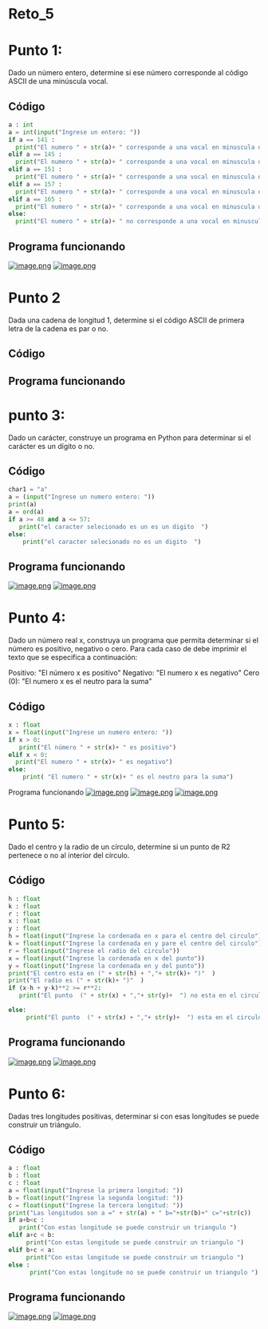 # Reto_5
# Punto 1:
Dado un número entero, determine si ese número corresponde al código ASCII de una minúscula vocal.
## Código
```python
a : int
a = int(input("Ingrese un entero: ")) 
if a == 141 :
  print("El numero " + str(a)+ " corresponde a una vocal en minuscula del codigo ASCII")
elif a == 145 :
  print("El numero " + str(a)+ " corresponde a una vocal en minuscula del codigo ASCII")
elif a == 151 :
  print("El numero " + str(a)+ " corresponde a una vocal en minuscula del codigo ASCII")
elif a == 157 :
  print("El numero " + str(a)+ " corresponde a una vocal en minuscula del codigo ASCII")
elif a == 165 : 
  print("El numero " + str(a)+ " corresponde a una vocal en minuscula del codigo ASCII")   
else:
  print("El numero " + str(a)+ " no corresponde a una vocal en minuscula del codigo ASCII")

```
## Programa funcionando

[![image.png](https://i.postimg.cc/0jQtHb5w/image.png)](https://postimg.cc/47DbY49f)
[![image.png](https://i.postimg.cc/sD0FyCtz/image.png)](https://postimg.cc/3dpfCV8f)
# Punto 2
Dada una cadena de longitud 1, determine si el código ASCII de primera letra de la cadena es par o no.
## Código
## Programa funcionando
#  punto 3:
Dado un carácter, construye un programa en Python para determinar si el carácter es un dígito o no.
## Código
```python
char1 = "a"
a = (input("Ingrese un numero entero: "))
print(a)
a = ord(a)
if a >= 48 and a <= 57:
   print("el caracter selecionado es un es un digito  ")
else:
    print("el caracter selecionado no es un digito  ")
```
## Programa funcionando
[![image.png](https://i.postimg.cc/Bv0drc7D/image.png)](https://postimg.cc/G4X7YYCh)
[![image.png](https://i.postimg.cc/GhTV9SZG/image.png)](https://postimg.cc/dLv4xnQV)
# Punto 4:
Dado un número real x, construya un programa que permita determinar si el número es positivo, negativo o cero. Para cada caso de debe imprimir el texto que se especifica a continuación:

Positivo: "El número x es positivo"
Negativo: "El numero x es negativo"
Cero (0): "El numero x es el neutro para la suma"
## Código
```python
x : float
x = float(input("Ingrese un numero entero: "))
if x > 0:
   print("El número " + str(x)+ " es positivo")
elif x < 0:
  print("El numero " + str(x)+ " es negativo")
else:
    print( "El numero " + str(x)+ " es el neutro para la suma")
```
Programa funcionando
[![image.png](https://i.postimg.cc/fTQL1C4N/image.png)](https://postimg.cc/z3p8gnXt)
[![image.png](https://i.postimg.cc/mr1WLxM6/image.png)](https://postimg.cc/NytzDzd1)
[![image.png](https://i.postimg.cc/YSYDDtQk/image.png)](https://postimg.cc/f3WvJnHg)
# Punto 5:
Dado el centro y la radio de un círculo, determine si un punto de R2 pertenece o no al interior del círculo.
## Código
```python
h : float
k : float
r : float
x : float
y : float
h = float(input("Ingrese la cordenada en x para el centro del circulo"))
k = float(input("Ingrese la cordenada en y pare el centro del circulo"))
r = float(input("Ingrese el radio del circulo"))
x = float(input("Ingrese la cordenada en x del punto"))
y = float(input("Ingrese la cordenada en y del punto"))
print("El centro esta en (" + str(h) + ","+ str(k)+ ")"  )
print("El radio es (" + str(k)+ ")"  )
if (x-h + y-k)**2 >= r**2:
   print("El punto  (" + str(x) + ","+ str(y)+  ") no esta en el circulo")

else:
     print("El punto  (" + str(x) + ","+ str(y)+  ") esta en el circulo")
```
## Programa funcionando
[![image.png](https://i.postimg.cc/fLDrpk7Z/image.png)](https://postimg.cc/t1vkVqmm)
[![image.png](https://i.postimg.cc/j5BJCn8Y/image.png)](https://postimg.cc/XGcvzqSs)
# Punto 6:
Dadas tres longitudes positivas, determinar si con esas longitudes se puede construir un triángulo.
## Código
```python
a : float
b : float
c : float
a = float(input("Ingrese la primera longitud: ")) 
b = float(input("Ingrese la segunda longitud: ")) 
c = float(input("Ingrese la tercera longitud: ")) 
print("Las longitudos son a =" + str(a) + " b="+str(b)+" c="+str(c))
if a+b<c :
   print("Con estas longitude se puede construir un triangulo ")
elif a+c < b:
     print("Con estas longitude se puede construir un triangulo ")
elif b+c < a:
     print("Con estas longitude se puede construir un triangulo ")
else :
      print("Con estas longitude no se puede construir un triangulo ")
```
## Programa funcionando
[![image.png](https://i.postimg.cc/LstHjY6M/image.png)](https://postimg.cc/HJLDgLyS)
[![image.png](https://i.postimg.cc/d0YFQsRN/image.png)](https://postimg.cc/NKpSpwzR)

